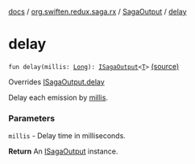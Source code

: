 [docs](../../index.md) / [org.swiften.redux.saga.rx](../index.md) / [SagaOutput](index.md) / [delay](./delay.md)

# delay

`fun delay(millis: `[`Long`](https://kotlinlang.org/api/latest/jvm/stdlib/kotlin/-long/index.html)`): `[`ISagaOutput`](../../org.swiften.redux.saga.common/-i-saga-output/index.md)`<`[`T`](index.md#T)`>` [(source)](https://github.com/protoman92/KotlinRedux/tree/master/common/common-rx-saga/src/main/kotlin/org/swiften/redux/saga/rx/RxSaga.kt#L66)

Overrides [ISagaOutput.delay](../../org.swiften.redux.saga.common/-i-saga-output/delay.md)

Delay each emission by [millis](../../org.swiften.redux.saga.common/-i-saga-output/delay.md#org.swiften.redux.saga.common.ISagaOutput$delay(kotlin.Long)/millis).

### Parameters

`millis` - Delay time in milliseconds.

**Return**
An [ISagaOutput](../../org.swiften.redux.saga.common/-i-saga-output/index.md) instance.

